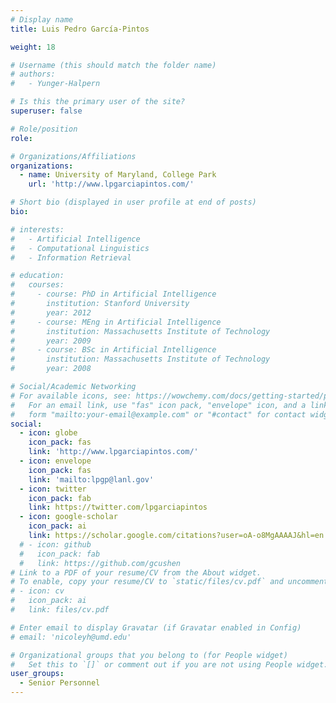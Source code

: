 ```yaml
---
# Display name
title: Luis Pedro García-Pintos

weight: 18

# Username (this should match the folder name)
# authors:
#   - Yunger-Halpern

# Is this the primary user of the site?
superuser: false

# Role/position
role: 

# Organizations/Affiliations
organizations:
  - name: University of Maryland, College Park
    url: 'http://www.lpgarciapintos.com/'

# Short bio (displayed in user profile at end of posts)
bio: 

# interests:
#   - Artificial Intelligence
#   - Computational Linguistics
#   - Information Retrieval

# education:
#   courses:
#     - course: PhD in Artificial Intelligence
#       institution: Stanford University
#       year: 2012
#     - course: MEng in Artificial Intelligence
#       institution: Massachusetts Institute of Technology
#       year: 2009
#     - course: BSc in Artificial Intelligence
#       institution: Massachusetts Institute of Technology
#       year: 2008

# Social/Academic Networking
# For available icons, see: https://wowchemy.com/docs/getting-started/page-builder/#icons
#   For an email link, use "fas" icon pack, "envelope" icon, and a link in the
#   form "mailto:your-email@example.com" or "#contact" for contact widget.
social:
  - icon: globe
    icon_pack: fas
    link: 'http://www.lpgarciapintos.com/'
  - icon: envelope
    icon_pack: fas
    link: 'mailto:lpgp@lanl.gov'
  - icon: twitter
    icon_pack: fab
    link: https://twitter.com/lpgarciapintos
  - icon: google-scholar
    icon_pack: ai
    link: https://scholar.google.com/citations?user=oA-o8MgAAAAJ&hl=en
  # - icon: github
  #   icon_pack: fab
  #   link: https://github.com/gcushen
# Link to a PDF of your resume/CV from the About widget.
# To enable, copy your resume/CV to `static/files/cv.pdf` and uncomment the lines below.
# - icon: cv
#   icon_pack: ai
#   link: files/cv.pdf

# Enter email to display Gravatar (if Gravatar enabled in Config)
# email: 'nicoleyh@umd.edu'

# Organizational groups that you belong to (for People widget)
#   Set this to `[]` or comment out if you are not using People widget.
user_groups:
  - Senior Personnel
---
```


